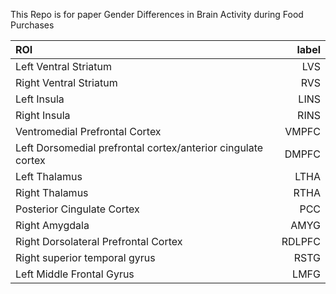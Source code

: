 This Repo is for paper Gender Differences in Brain Activity during Food Purchases 

|ROI	|label|
| :---         |         ---: |
|Left Ventral Striatum	|LVS|
|Right Ventral Striatum	|RVS|
|Left Insula	|LINS|
|Right Insula	|RINS|
|Ventromedial Prefrontal Cortex	|VMPFC|
|Left Dorsomedial prefrontal cortex/anterior cingulate cortex	|DMPFC|
|Left Thalamus	|LTHA|
|Right Thalamus	|RTHA|
|Posterior Cingulate Cortex	|PCC|
|Right Amygdala	|AMYG|
|Right Dorsolateral Prefrontal Cortex	|RDLPFC|
|Right superior temporal gyrus	|RSTG|
|Left Middle Frontal Gyrus	|LMFG|
